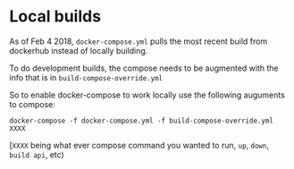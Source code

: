 # Local builds

As of Feb 4 2018, `docker-compose.yml` pulls the most recent build from dockerhub instead of locally building.

To do development builds, the compose needs to be augmented with the info that is in `build-compose-override.yml`

So to enable docker-compose to work locally use the following auguments to compose: 

```docker-compose -f docker-compose.yml -f build-compose-override.yml XXXX```

[`XXXX` being what ever compose command you wanted to run, `up`, `down`, `build api`, etc)
